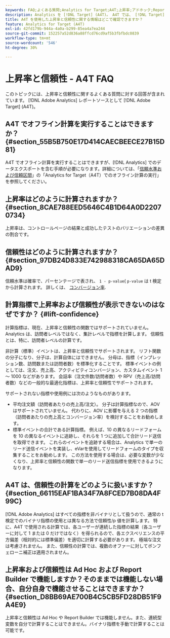 ```yaml
---
keywords: FAQ;よくある質問;Analytics for Target;A4T;上昇率;アドホック;Report Builder;信頼性
description: Analytics を [!DNL Target] (A4T)。 A4T では、 [!DNL Target]  アクティビティに Analytics のレポート機能を使用できます。
title: A4T を使用した上昇率と信頼性に関する情報はどこで確認できますか？
feature: Analytics for Target (A4T)
exl-id: 42fd179b-944a-4a0a-b299-85ea4a7ea244
source-git-commit: 152257a52d836a88ffcd76cd9af5b3fbfbdc0839
workflow-type: tm+mt
source-wordcount: '546'
ht-degree: 30%

---
```


# 上昇率と信頼性 - A4T FAQ

このトピックには、上昇率と信頼性に関するよくある質問に対する回答が含まれています。 [!DNL Adobe Analytics] レポートソースとして [!DNL Adobe Target] (A4T)。

## A4T でオフライン計算を実行することはできますか？ {#section_55B5B750E17D414CAECBEECE27B15D81}

A4T でオフライン計算を実行することはできますが、[!DNL Analytics] でのデータエクスポートを含む手順が必要になります。詳細については、「[信頼水準および信頼区間](/help/main/c-reports/conversion-rate.md#concept_0D0002A1EBDF420E9C50E2A46F36629B)」の「Analytics for Target（A4T）でのオフライン計算の実行」を参照してください。

## 上昇率はどのように計算されますか？ {#section_8CAE788EED5646C4B1D64A0D22070734}

上昇率は、コントロールページの結果と成功したテストのバリエーションの差異の割合です。

## 信頼性はどのように計算されますか？ {#section_97DB24D833E742988318CA65DA65DAD9}

信頼水準は確率で、パーセンテージで表され、 `1 - p-value`( `p-value` は t 検定から計算されます。 詳しくは、 [コンバージョン率](/help/main/c-reports/conversion-rate.md#concept_0D0002A1EBDF420E9C50E2A46F36629B).

## 計算指標で上昇率および信頼性が表示できないのはなぜですか？ {#lift-confidence}

計算指標は、現在、上昇率と信頼性の関数ではサポートされていません。 Analytics は、訪問者レベルではなく、集計レベルで指標を計算します。 信頼性とは、特に、訪問者レベルの計算です。

非計算（標準）イベントは、上昇率と信頼性でサポートされます。 リフト関数の分子になり、分子は、計算自体にはできません。 分母は、指標（インプレッション数、訪問数または訪問者数）を標準化することです。 標準イベントの例としては、注文、売上高、アクティビティコンバージョン、カスタムイベント 1 ～ 1000 などがあります。 会話率（注文件数/訪問者数）や RPV（売上高/訪問者数）などの一般的な最適化指標は、上昇率と信頼性でサポートされます。

サポートされない指標や使用例には次のようなものがあります。

* 平均注文額（訪問者あたりの売上高/注文）。 分子は計算指標なので、AOV はサポートされていません。 代わりに、AOV に影響を与える 2 つの指標（訪問者あたりの売上高とコンバージョン率）を検討することをお勧めします。
* 標準イベントの合計である計算指標。 例えば、10 の異なるリードフォームを 10 の異なるイベントに追跡し、それらを 1 つに追加して合計リード送信を取得できます。 これらのイベントを追跡する場合は、Analytics で単一のリード送信イベントを実装し、eVarを使用してリードフォームのタイプを収集することをお勧めします。 この方法を使用する場合は、必要な変数が少なくなり、上昇率と信頼性の関数で単一のリード送信指標を使用できるようになります。

## A4T は、信頼性の計算をどのように扱いますか？ {#section_66115EAF1BA34F7A8FCED7B08DA4F99C}

[!DNL Adobe Analytics] はすべての指標を非バイナリとして扱うので、通常の t 検定でのバイナリ指標の使用とは異なる方法で信頼性/p 値を計算します。 特に、A4T で使用される計算では、各ユーザーが連続した指標の結果（各ユーザーに対して 1 または 0 だけではなく）を得られるので、各エクスペリエンスの平方偏差（相対的には標準偏差）を適切に計算する必要があります。 極端な注文は考慮されません。 また、信頼性の計算では、複数のオファーに対してボンフェローニ補正は適用されません。

## 上昇率および信頼性は Ad Hoc および Report Builder で機能しますか？そのままでは機能しない場合、自分自身で機能させることはできますか？ {#section_D8BB69AE700B4C5CB5FD28DB51F9A4E9}

上昇率と信頼性は Ad Hoc や Report Builder では機能しません。また、連続型変数を自分で計算することはできません。バイナリ指標を手動で計算することは可能です。
